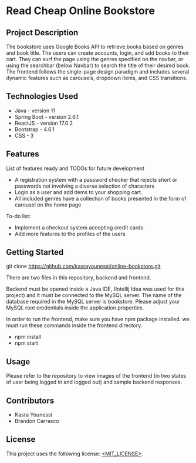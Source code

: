# Read Cheap Online Bookstore

## Project Description

The bookstore uses Google Books API to retrieve books based on genres and book title. The users can create accounts, login, and add books to their cart. They can surf the page using the genres specified on the navbar, or using the searchbar (below Navbar) to search the title of their desired book. The frontend follows the single-page design paradigm and includes several dynamic features such as carousels, dropdown items, and CSS transitions.

## Technologies Used

* Java - version 11
* Spring Boot - version 2.6.1
* ReactJS - version 17.0.2
* Bootstrap - 4.6.1
* CSS - 3

## Features

List of features ready and TODOs for future development
* A registration system with a password checker that rejects short or passwords not involving a diverse selection of characters
* Login as a user and add items to your shopping cart.
* All included genres have a collection of books presented in the form of carousel on the home page

To-do list:
* Implement a checkout system accepting credit cards
* Add more features to the profiles of the users

## Getting Started
   
git clone https://github.com/kasrayounessi/online-bookstore.git

There are two files in this repository, backend and frontend.

Backend must be opened inside a Java IDE, (Intellij Idea was used for this project) and it must be connected to the MySQL server. The name of the database required in the MySQL server is bookstore. Please adjust your MySQL root credentials inside the application.properties.

In order to run the frontend, make sure you have npm package installed. we must run these commands inside the frontend directory.
* npm install
* npm start

## Usage

Please refer to the repository to view images of the frontend (in two states of user being logged in and logged out) and sample backend responses. 

## Contributors

* Kasra Younessi
* Brandon Carrasco

## License

This project uses the following license: [<MIT_LICENSE>](<link>).

